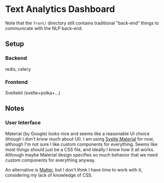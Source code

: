 # Text Analytics Dashboard

Note that the `front/` directory still contains traditional "back-end"
things to communicate with the NLP back-end.

## Setup

### Backend

redis, celery

### Frontend

Sveltekit (svelte+polka+...)

## Notes

### User Interface

Material (by Google) looks nice and seems like a reasonable UI choice
(though I don't know much about UI). I am using [Svelte
Material](https://sveltematerialui.com/) for now, although I'm not
sure I like custom components for everything. Seems like most things
should just be a CSS file, and ideally I know how it all
works. Although maybe Material design specifies so much behavior that
we need custom components for everything anyway. 

An alternative is [Matter](https://github.com/finnhvman/matter), but I
don't think I have time to work with it, considering my lack of
knowledge of CSS.


